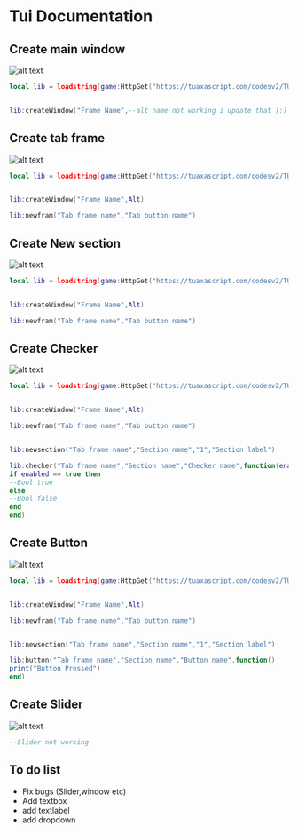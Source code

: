 # Tui Documentation
## Create main window
![alt text](https://i.hizliresim.com/ovhk03o.jpg)

```lua
local lib = loadstring(game:HttpGet("https://tuaxascript.com/codesv2/TUI.lua"))()


lib:createWindow("Frame Name",--alt name not working i update that ):)

```
## Create tab frame

![alt text](https://i.hizliresim.com/tnfqrh0.jpg)

```lua
local lib = loadstring(game:HttpGet("https://tuaxascript.com/codesv2/TUI.lua"))()


lib:createWindow("Frame Name",Alt)

lib:newfram("Tab frame name","Tab button name")

```
## Create New section

![alt text](https://i.hizliresim.com/fncoidp.jpg)

```lua
local lib = loadstring(game:HttpGet("https://tuaxascript.com/codesv2/TUI.lua"))()


lib:createWindow("Frame Name",Alt)

lib:newfram("Tab frame name","Tab button name")
```

## Create Checker

![alt text](https://i.hizliresim.com/rsv4ex7.jpg)
```lua
local lib = loadstring(game:HttpGet("https://tuaxascript.com/codesv2/TUI.lua"))()


lib:createWindow("Frame Name",Alt)

lib:newfram("Tab frame name","Tab button name")


lib:newsection("Tab frame name","Section name","1","Section label")

lib:checker("Tab frame name","Section name","Checker name",function(enabled)
if enabled == true then
--Bool true
else
--Bool false
end
end)
```

## Create Button

![alt text](https://i.hizliresim.com/4lzsjwb.jpg)
```lua
local lib = loadstring(game:HttpGet("https://tuaxascript.com/codesv2/TUI.lua"))()


lib:createWindow("Frame Name",Alt)

lib:newfram("Tab frame name","Tab button name")


lib:newsection("Tab frame name","Section name","1","Section label")

lib:button("Tab frame name","Section name","Button name",function()
print("Button Pressed")
end)
```

## Create Slider

![alt text](https://www.parallels.com/blogs/app/uploads/2015/03/1.png)
```lua
--Slider not working
```

## To do list

- Fix bugs (Slider,window etc)
- Add textbox
- add textlabel
- add dropdown
